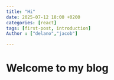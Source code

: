 ```yaml
---
title: "Hi"
date: 2025-07-12 18:00 +0200
categories: [react]
tags: [first-post, introduction]
Author : ["delano","jacob"]

---
```


# Welcome to my blog



